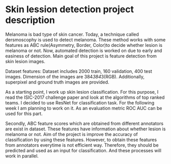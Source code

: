 # Skin lession detection project description

Melanoma is bad type of skin cancer. Today, a technique called dersmoscophy is used to detect melanoma. These method works with some features as ABC rule(Asymmetry, Border, Color)to decide whether lesion is melanoma or not. Now, automated detection is worked on due to early and easiness of detection. Main goal of this project is feature detection from skin lesion images. 

Dataset features:
Dataset includes 2000 train, 160 validation, 400 test images. Dimension of the images are 384*384*3(RGB). Additionally, superpixel and ground truth images are provided.

As a starting point, I work up skin lesion classification. For this purpose, I read the ISIC-2017 challenge paper and look at the algorithms of top ranked teams. I decided to use ResNet for classification task. For the following week I am planning to work on it. 
As  an evaluation metric ROC AUC can be used for this part.

Secondly, ABC feature scores which are obtained from different annotators are exist in dataset. These features have information about whether lesion is melanoma or not. Aim of the project is improve the accuracy of classification by using these features. However, to obtain these features from annotators everytime is not efficient way. Therefore, they should be predicted and used as an input for classification. And these processes will work in parallel.
